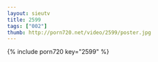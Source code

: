 ```yaml
--- 
layout: sieutv
title: 2599
tags: ["002"]
thumb: http://porn720.net/video/2599/poster.jpg
---
```

{% include porn720 key="2599" %} 
